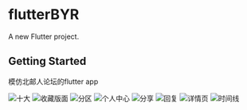 # flutterBYR

A new Flutter project.

## Getting Started

模仿北邮人论坛的flutter app


![十大](https://github.com/wbzhou1992/flutterBYR/blob/master/images/WechatIMG10.jpeg)
![收藏版面](https://github.com/wbzhou1992/flutterBYR/blob/master/images/WechatIMG11.jpeg)
![分区](https://github.com/wbzhou1992/flutterBYR/blob/master/images/WechatIMG11.jpeg)
![个人中心](https://github.com/wbzhou1992/flutterBYR/blob/master/images/WechatIMG5.jpeg)
![分享](https://github.com/wbzhou1992/flutterBYR/blob/master/images/WechatIMG6.jpeg)
![回复](https://github.com/wbzhou1992/flutterBYR/blob/master/images/WechatIMG7.jpeg)
![详情页](https://github.com/wbzhou1992/flutterBYR/blob/master/images/WechatIMG8.jpeg)
![时间线](https://github.com/wbzhou1992/flutterBYR/blob/master/images/WechatIMG9.jpeg)



